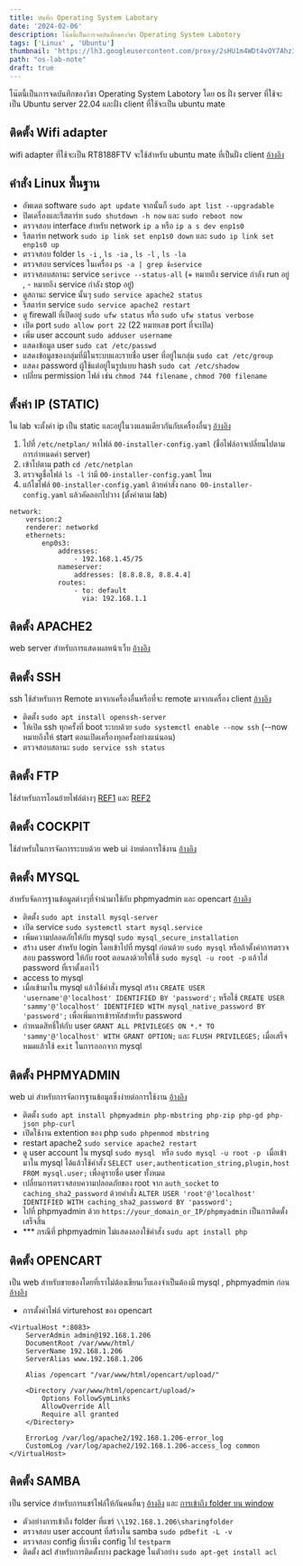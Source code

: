 ```yaml
---
title: บันทึก Operating System Labotary
date: '2024-02-06'
description: โน๊ตนี้เป็นการจดบันทึกของวิชา Operating System Labotory
tags: ['Linux' , 'Ubuntu']
thumbnail: 'https://lh3.googleusercontent.com/proxy/2sHU1m4WDt4vOY7Ahz34PUI8lT9VOllsfqQfhZohMOTpcoQn_emN3XgsfiYtaEI9ZJMtszIcoHiE53xWbVJ0iXkwQxlh'
path: "os-lab-note"
draft: true
---
```


โน๊ตนี้เป็นการจดบันทึกของวิชา Operating System Labotory โดย os ฝั่ง server ที่ใช้จะเป็น Ubuntu server 22.04 และฝั่ง client ที่ใช้จะเป็น ubuntu mate

## ติดตั้ง Wifi adapter
wifi adapter ที่ใช้จะเป็น RT8188FTV จะใช้สำหรับ ubuntu mate ที่เป็นฝั่ง client [อ้างอิง](https://github.com/1999AZZAR/use-RTL8188FTV-on-linux)

## คำสั่ง Linux พื้นฐาน
- อัพเดต software `sudo apt update` จากนั้นก็ `sudo apt list --upgradable`
- ปิดเครื่องและรีสตาร์ท `sudo shutdown -h now` และ `sudo reboot now`
- ตรวจสอบ interface สำหรับ network `ip a` หรือ `ip a s dev enp1s0`
- รีสตาร์ท network `sudo ip link set enp1s0 down` และ `sudo ip link set enp1s0 up`
- ตรวจสอบ folder `ls -i` , `ls -ia` , `ls -l` , `ls -la`
- ตรวจสอบ services ในเครื่อง  `ps -a | grep ชื่อservice`
- ตรวจสอบสถานะ service `serivce --status-all` (+ หมายถึง service กำลัง run อยู่ , - หมายถึง service กำลัง stop อยู่)
- ดูสถานะ service นั้นๆ  `sudo service apache2 status`
- รีสตาร์ท service `sudo service apache2 restart`
- ดู firewall ที่เปิดอยู่ `sudo ufw status` หรือ `sudo ufw status verbose`
- เปิด port `sudo allow port 22` (22 หมายเลข port ที่จะเปิด)
- เพิ่ม user account `sudo adduser username`
- แสดงข้อมูล user `sudo cat /etc/passwd`
- แสดงข้อมูลของกลุ่มที่มีในระบบและรายชื่อ user ที่อยู่ในกลุ่ม `sudo cat /etc/group`
- แสดง password ผู้ใช้แต่อยู่ในรูปแบบ hash `sudo cat /etc/shadow`
- เปลี่ยน permission ไฟล์ เช่น `chmod 744 filename` , `chmod 700 filename`

## ตั้งค่า IP (STATIC)
ใน lab จะตั้งค่า ip เป็น static และอยู่ในวงแลนเดียวกันกับเครื่องอื่นๆ [อ้างอิง](https://www.linuxtechi.com/static-ip-address-on-ubuntu-server/)
1. ไปที่ `/etc/netplan/` หาไฟล์  `00-installer-config.yaml` (ชื่อไฟล์อาจเปลี่ยนไปตามการกำหนดค่า server)
2. เข้าไปตาม path `cd /etc/netplan`
3. ตรวจดูชื่อไฟล์ `ls -l` ว่ามี  `00-installer-config.yaml` ไหม
4. แก้ไขไฟล์ `00-installer-config.yaml` ด้วยคำสั่ง `nano 00-installer-config.yaml` แล้วคัดลอกไปวาง (ตั้งค่าตาม lab)
```
network:
    version:2
    renderer: networkd
    ethernets:
        enp0s3:
            addresses:
                - 192.168.1.45/75
            nameserver:
                addresses: [8.8.8.8, 8.8.4.4]
            routes:
                - to: default
                  via: 192.168.1.1
```

## ติดตั้ง APACHE2
web server สำหรับการแสดงผลหน้าเว็บ [อ้างอิง](https://linuxhint.com/install-enable-openssh-ubuntu-22-04/)

## ติดตั้ง SSH
ssh ใช้สำหรับการ Remote มาจากเครื่องอื่นหรือที่จะ remote มาจากเครื่อง client [อ้างอิง](https://linuxhint.com/install-enable-openssh-ubuntu-22-04/)
- ติดตั้ง `sudo apt install openssh-server`
- ให้เปิด ssh ทุกครั้งที่ boot ระบบด้วย `sudo systemctl enable --now ssh` (--now หมายถึงให้ start ตอนเปิดเครื่องทุกครั้งอย่างแน่นอน)
- ตรวจสอบสถานะ `sudo service ssh status`

## ติดตั้ง FTP
ใช้สำหรับการโอนย้ายไฟล์ต่างๆ [REF1](https://linuxhint.com/ubuntu-ftp-22-04-server-configuration/) และ [REF2](https://itslinuxfoss.com/how-to-install-an-ftp-server-on-ubuntu-22-04/)

## ติดตั้ง COCKPIT
ใช้สำหรับในการจัดการระบบด้วย web ui ง่ายต่อการใช้งาน [อ้างอิง](https://www.techrepublic.com/article/install-cockpit-ubuntu-better-server/)

## ติดตั้ง MYSQL
สำหรับจัดการฐานข้อมูลต่างๆที่จำนำมาใช้กับ phpmyadmin และ opencart [อ้างอิง](https://www.digitalocean.com/community/tutorials/how-to-install-mysql-on-ubuntu-20-04)
- ติดตั้ง `sudo apt install mysql-server`
- เปิด service `sudo systemctl start mysql.service`
- เพิ่มความปลอดภัยให้กับ mysql `sudo mysql_secure_installation`
- สร้าง user สำหรับ login โดยเข้าไปที่ mysql ก่อนด้วย `sudo mysql` หรือถ้าตั้งค่าการตรวจสอบ password ให้กับ root ตอนลงด้วยให้ใช้ `sudo mysql -u root -p` แล้วใส่ password ที่เราตั้งเอาไว้
- access to mysql
- เมื่อเข้ามาใน mysql แล้วใช้คำสั่ง mysql สร้าง `CREATE USER 'username'@'localhost' IDENTIFIED BY 'password';` หรือใช้ `CREATE USER 'sammy'@'localhost' IDENTIFIED WITH mysql_native_password BY 'password';` เพื่อเพิ่มการเข้ารหัสสำหรับ password
- กำหนดสิทธิ์ให้กับ user `GRANT ALL PRIVILEGES ON *.* TO 'sammy'@'localhost' WITH GRANT OPTION;` และ `FLUSH PRIVILEGES;` เมื่อเสร็จหมดแล้วใช้ `exit` ในการออกจาก mysql

## ติดตั้ง PHPMYADMIN
web ui สำหรับการจัดการฐานข้อมูลซึ่งง่ายต่อการใช้งาน [อ้างอิง](https://www.digitalocean.com/community/tutorials/how-to-install-and-secure-phpmyadmin-on-ubuntu-20-04)
- ติดตั้ง `sudo apt install phpmyadmin php-mbstring php-zip php-gd php-json php-curl`
- เปิดใช้งาน extention ของ php `sudo phpenmod mbstring`
- restart apache2 `sudo service apache2 restart`
- ดู user account ใน mysql `sudo mysql ` หรือ `sudo mysql -u root -p ` เมื่อเข้ามาใน mysql ได้แล้วใช้คำสั่ง `SELECT user,authentication_string,plugin,host FROM mysql.user;` เพื่อดูรายชื่อ user ทั้งหมด
- เปลี่ยนการตรวจสอบความปลอดภัยของ root จาก `auth_socket` to `caching_sha2_password` ด้วยคำสั่ง `ALTER USER 'root'@'localhost' IDENTIFIED WITH caching_sha2_password BY 'password';`
- ไปที่ phpmyadmin ด้วย `https://your_domain_or_IP/phpmyadmin` เป็นการติดตั้งเสร็จสิ้น
- *** กรณีที่ phpmyadmin ไม่แสดงลองใช้คำสั่ง `sudu apt install php`

## ติดตั้ง OPENCART
เป็น web สำหรับขายของโดยที่เราไม่ต้องเขียนเว็บเองจำเป็นต้องมี mysql , phpmyadmin ก่อน [อ้างอิง](https://www.linuxtuto.com/how-to-install-opencart-on-ubuntu-22-04/#)
- การตั้งค่าไฟล์ virturehost ของ opencart
```shell
<VirtualHost *:8083>
    ServerAdmin admin@192.168.1.206
    DocumentRoot /var/www/html/
    ServerName 192.168.1.206
    ServerAlias www.192.168.1.206

    Alias /opencart "/var/www/html/opencart/upload/"

    <Directory /var/www/html/opencart/upload/>
        Options FollowSymLinks
        AllowOverride All
        Require all granted
    </Directory>

    ErrorLog /var/log/apache2/192.168.1.206-error_log
    CustomLog /var/log/apache2/192.168.1.206-access_log common
</VirtualHost>
```

## ติดตั้ง SAMBA
เป็น service สำหรับการแชร์ไฟล์ให้กันคนอื่นๆ [อ้างอิง](https://phoenixnap.com/kb/ubuntu-samba) และ [การเข้าถึง folder บน window](https://linuxsimply.com/how-to-access-samba-share-from-windows/)
- ตัวอย่างการเข้าถึง folder ที่แชร์ `\\192.168.1.206\sharingfolder`
- ตรวจสอบ user account ที่สร้างใน samba `sudo pdbefit -L -v`
- ตรวจสอบ config ที่เราพึ่ง config ไป `testparm`
- ติดตั้ง acl สำหรับการติดตั้งบาง package ในตัวอย่าง `sudo apt-get install acl`


